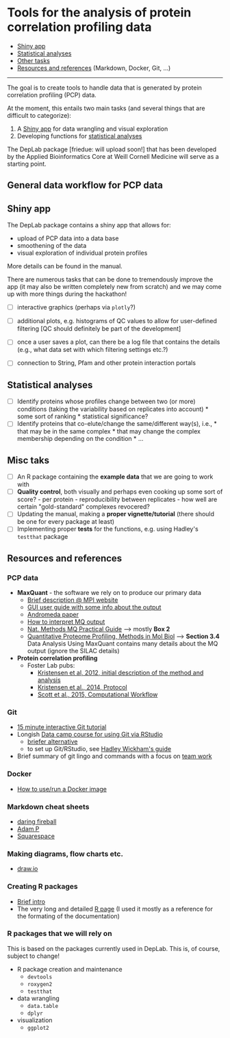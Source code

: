 Tools for the analysis of protein correlation profiling data
=================================================================

* [Shiny app](#shiny-app)
* [Statistical analyses](#statistical-analyses)
* [Other tasks](#misc-tasks)
* [Resources and references](#Resources-and-references) (Markdown, Docker, Git, ...)

--------------------------------------

The goal is to create tools to handle data that is generated by protein correlation profiling (PCP) data.

At the moment, this entails two main tasks (and several things that are difficult to categorize):

1. A [Shiny app](#shiny-app) for data wrangling and visual exploration
2. Developing functions for [statistical analyses](#statistical-analyses)

The DepLab package [friedue: will upload soon!] that has been developed by the Applied Bioinformatics Core at Weill Cornell Medicine will serve as a starting point.

## General data workflow for PCP data



## Shiny app

The DepLab package contains a shiny app that allows for:

* upload of PCP data into a data base
* smoothening of the data
* visual exploration of individual protein profiles

More details can be found in the manual.

There are numerous tasks that can be done to tremendously improve the app (it may also be written completely new from scratch) and we may come up with more things during the hackathon!

- [ ] interactive graphics (perhaps via `plotly`?)
- [ ] additional plots, e.g. histograms of QC values to allow for user-defined filtering [QC should definitely be part of the development]
- [ ] once a user saves a plot, can there be a log file that contains the details (e.g., what data set with which filtering settings etc.?)
- [ ] connection to String, Pfam and other protein interaction portals


## Statistical analyses

- [ ] Identify proteins whose profiles change between two (or more) conditions (taking the variability based on replicates into account)
      * some sort of ranking
      * statistical significance?
- [ ] Identify proteins that co-elute/change the same/different way(s), i.e.,
      * that may be in the same complex
      * that may change the complex membership depending on the condition
      * ...

## Misc taks

- [ ] An R package containing the **example data** that we are going to work with
- [ ] **Quality control**, both visually and perhaps even cooking up some sort of score?
      - per protein
      - reproducibility between replicates
      - how well are certain "gold-standard" complexes revocered?
- [ ] Updating the manual, making a **proper vignette/tutorial** (there should be one for every package at least)
- [ ] Implementing proper **tests** for the functions, e.g. using Hadley's `testthat` package

## Resources and references

### PCP data

* __MaxQuant__ - the software we rely on to produce our primary data
     - [Brief description @ MPI website](http://www.biochem.mpg.de/5111795/maxquant)
     - [GUI user guide with some info about the output](http://greproteomics.lifesci.dundee.ac.uk/webpage%20front%20page/dreamweaver%20webpage/maxquant%20how%20to.pdf)
     - [Andromeda paper](http://pubs.acs.org/doi/pdf/10.1021/pr101065j)
     - [How to interpret MQ output](http://oisb-1.med.uottawa.ca/prc/interpret.html)
     - [Nat. Methods MQ Practical Guide](https://www.researchgate.net/publication/24284062_A_practical_guide_to_the_MaxQuant_computational_platform_for_SILAC-based_quantitative_proteomics) --> mostly **Box 2**
     - [Quantitative Proteome Profiling, Methods in Mol Biol](https://www.researchgate.net/publication/225186303_In_Vivo_Quantitative_Proteome_Profiling_Planning_and_Evaluation_of_SILAC_Experiments) --> **Section 3.4** Data Analysis Using MaxQuant contains many details about the MQ output (ignore the SILAC details)
 * __Protein correlation profiling__
     - Foster Lab pubs: 
          - [Kristensen et al, 2012, initial description of the method and analysis](https://www.embl.de/predoccourse/2015/modules/proteomics/journal_club/MS_B.pdf)
          - [Kristensen et al., 2014, Protocol](https://www.researchgate.net/publication/264246047_Protein_Correlation_Profiling-SILAC_to_Study_Protein-Protein_Interactions)
          - [Scott et al., 2015, Computational Workflow](https://www.researchgate.net/publication/269184078_Development_of_a_computational_framework_for_the_analysis_of_protein_correlation_profiling_and_spatial_proteomics_experiments)

### Git

* [15 minute interactive Git tutorial](https://try.github.io/)
* Longish [Data camp course for using Git via RStudio]()
    - [briefer alternative](https://nicercode.github.io/git/rstudio.html)
    - to set up Git/RStudio, see [Hadley Wickham's guide](http://r-pkgs.had.co.nz/git.html)
* Brief summary of git lingo and commands with a focus on [team work](https://docs.google.com/presentation/d/179ACErhWwCOxKKCsgo-H2Xc1cPKBwQhVIbHnDIIu4Tw/edit#slide=id.p)

### Docker

* [How to use/run a Docker image](https://github.com/NCBI-Hackathons/Cancer_Epitopes_CSHL/blob/master/doc/Docker.md)

### Markdown cheat sheets

* [daring fireball](https://daringfireball.net/projects/markdown/basics)
* [Adam P](https://github.com/adam-p/markdown-here/wiki/Markdown-Cheatsheet#links)
* [Squarespace](https://support.squarespace.com/hc/en-us/articles/206543587-Markdown-cheat-sheet)

### Making diagrams, flow charts etc.

* [draw.io](https://www.draw.io/)

### Creating R packages

* [Brief intro](https://github.com/abcdbug/dbug/blob/master/R_Packages/Creating_R_packages.pdf)
* The very long and detailed [R page](https://cran.r-project.org/doc/manuals/R-exts.html) (I used it mostly as a reference for the formating of the documentation)

### R packages that we will rely on

This is based on the packages currently used in DepLab. This is, of course, subject to change!

* R package creation and maintenance
  - `devtools`
  - `roxygen2`
  - `testthat`
* data wrangling
  - `data.table`
  - `dplyr`
* visualization
  - `ggplot2`
